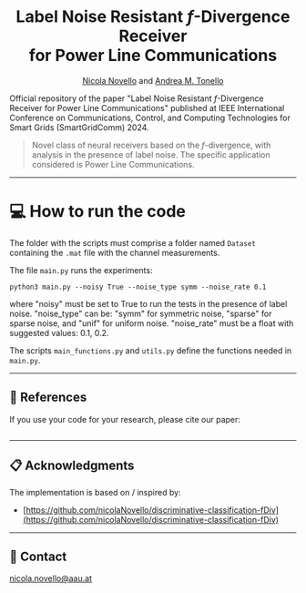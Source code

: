 <div align="center">
  
# Label Noise Resistant $f$-Divergence Receiver<br /> for Power Line Communications

[Nicola Novello](https://scholar.google.com/citations?user=4PPM0GkAAAAJ&hl=en) and [Andrea M. Tonello](https://scholar.google.com/citations?user=qBiseEsAAAAJ&hl=en)
</div>

Official repository of the paper "Label Noise Resistant $f$-Divergence Receiver for Power Line Communications" published at IEEE International Conference on Communications, Control, and Computing Technologies for Smart Grids (SmartGridComm) 2024.

> Novel class of neural receivers based on the $f$-divergence, with analysis in the presence of label noise. The specific application considered is Power Line Communications. 

---

# 💻 How to run the code

The folder with the scripts must comprise a folder named `Dataset` containing the `.mat` file with the channel measurements.

The file `main.py` runs the experiments:
```
python3 main.py --noisy True --noise_type symm --noise_rate 0.1 
```
where "noisy" must be set to True to run the tests in the presence of label noise. "noise_type" can be: "symm" for symmetric noise, "sparse" for sparse noise, and "unif" for uniform noise. "noise_rate" must be a float with suggested values: 0.1, 0.2. 

The scripts `main_functions.py` and `utils.py` define the functions needed in `main.py`. 

---

## 📝 References

If you use your code for your research, please cite our paper:
```

```
---

## 📋 Acknowledgments

The implementation is based on / inspired by:

- [https://github.com/nicolaNovello/discriminative-classification-fDiv](https://github.com/nicolaNovello/discriminative-classification-fDiv)

---

## 📧 Contact

[nicola.novello@aau.at](nicola.novello@aau.at)
